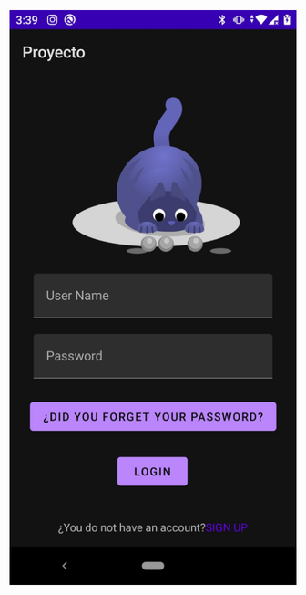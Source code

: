 ![Image text](https://github.com/Hellocarmenn/Android-Basico/blob/main/7a4d4b35-6638-46bf-ba5a-09f1ce3a66db.jfif)
